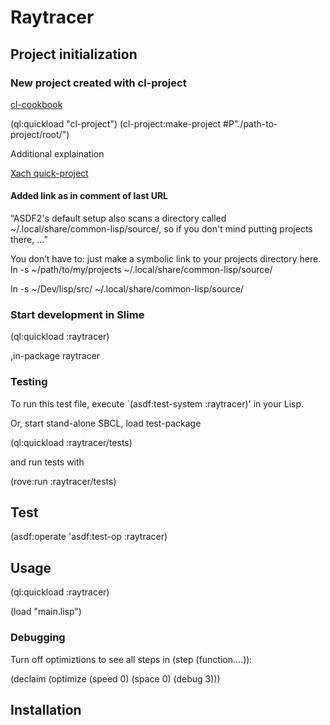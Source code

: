# Raytracer

## Project initialization

### New project created with cl-project

[cl-cookbook](https://lispcookbook.github.io/cl-cookbook/getting-started.html)

(ql:quickload "cl-project")
(cl-project:make-project #P"./path-to-project/root/")

Additional explaination

[Xach quick-project](https://xach.livejournal.com/278047.html)

#### Added link as in comment of last URL

“ASDF2's default setup also scans a directory called ~/.local/share/common-lisp/source/, 
so if you don't mind putting projects there, …”

You don’t have to: just make a symbolic link to your projects directory here.
ln -s ~/path/to/my/projects ~/.local/share/common-lisp/source/

ln -s ~/Dev/lisp/src/ ~/.local/share/common-lisp/source/

### Start development in Slime

(ql:quickload :raytracer)

,in-package raytracer

### Testing

To run this test file, execute `(asdf:test-system :raytracer)' in your Lisp.

Or, start stand-alone SBCL, load test-package

(ql:quickload :raytracer/tests)

and run tests with

(rove:run :raytracer/tests)


## Test
(asdf:operate 'asdf:test-op :raytracer)
## Usage

(ql:quickload :raytracer)

(load "main.lisp")

### Debugging

Turn off optimiztions to see all steps in (step (function....)):

(declaim (optimize (speed 0) (space 0) (debug 3)))

## Installation
 
